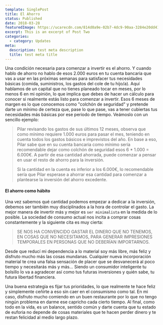 ```yaml
---
template: SinglePost
title: El Ahorro
status: Published
date: 2018-03-28
featuredImage: https://ucarecdn.com/814d0a9e-02b7-4dc9-90aa-3284e20dd416/
excerpt: This is an excerpt of Post Two
categories:
  - category: Updates
meta:
  description: test meta description
  title: test meta title
---
```

Una condición necesaria para comenzar a invertir es el ahorro. Y cuando hablo de ahorro no hablo de esos 2.000 euros en tu cuenta bancaria que vas a usar en las próximas semanas para satisfacer tus necesidades básicas (comida, suministros, los gastos del cole de tu hijo/a). Aquí hablamos de un capital que no tienes planeado tocar en meses, por lo menos 6 en mi opinión, lo que implica que debes de hacer un cálculo para conocer si realmente estás listo para comenzar a invertir. Esos 6 meses de margen es lo que conocemos como "colchón de seguridad" y pretende darte un mínimo de certeza que, pase lo que pase, vas a tener cubiertas tus necesidades más básicas por ese periodo de tiempo. Veámoslo con un sencillo ejemplo:

> Pilar revisando los gastos de sus últimos 12 meses, observa que como mínimo requiere 1.000 euros para pasar el mes, teniendo en cuenta todos los gastos básicos e imprevistos del año. En base a eso, Pilar sabe que en su cuenta bancaria como mínimo sería recomendable dejar como colchón de seguridad esos 6 * 1.000 = 6.000€. A partir de esa cantidad ahorrada, puede comenzar a pensar en usar el resto de ahorro para la inversión. 
>
> Si la cantidad en la cuenta es inferior a los 6.000€, lo recomendable sería que Pilar esperase a ahorrar esa cantidad para comenzar a plantearse la inversión del ahorro excedente.

#### El ahorro como hábito

Una vez sabemos qué cantidad podemos empezar a dedicar a la inversión, debemos ser también muy disciplinados a la hora de controlar el gasto. La mejor manera de invertir más y mejor es `ser minimalista` en la medida de lo posible. La sociedad de consumo actual nos incita a comprar cosas constantemente y la siguiente cita es muy cierta:

> SE NOS HA CONVENCIDO GASTAR EL DINERO QUE NO TENEMOS, EN COSAS QUE NO NECESITAMOS, PARA GENERAR IMPRESIONES TEMPORALES EN PERSONAS QUE NO DEBERÍAN IMPORTARNOS.

Desde que reducí mi dependencia a lo material soy más libre, más feliz y disfruto mucho más las cosas mundanas. Cualquier nueva incorporación material te crea una falsa sensación de placer que se desvanecerá al poco tiempo y necesitarás más y más... Siendo un consumidor inteligente tu bolsillo lo va a agradecer así como tus futuras inversiones y quién sabe, tu futura libertad financiera. 

Una buena estrategia es fijar tus prioridades, lo que realmente te hace feliz y simplemente ceñirte a eso sin caer en el consumismo como tal. En mi caso, disfruto mucho comiendo en un buen restaurante por lo que no tengo ningún problema en darme ese capricho cada cierto tiempo. Al final, como todo en la vida, es un balance, sentido común y darte cuenta que tu estado de euforia no depende de cosas materiales que te hacen perder dinero y te restan felicidad al medio largo plazo.